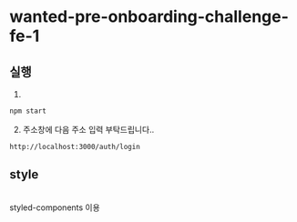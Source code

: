 # wanted-pre-onboarding-challenge-fe-1

## 실행

1.

```javascript
npm start
```

2. 주소창에 다음 주소 입력 부탁드립니다..

```
http://localhost:3000/auth/login
```

## style

<br>
styled-components 이용
